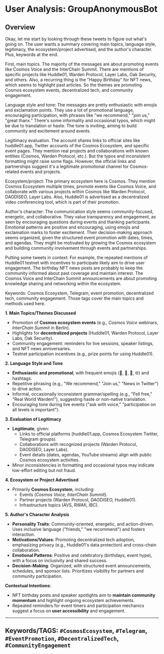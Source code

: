 # User Analysis: GroupAnonymousBot

## Overview

<think>
Okay, let me start by looking through these tweets to figure out what's going on. The user wants a summary covering main topics, language style, legitimacy, the ecosystem/project advertised, and the author's character. Plus, keywords at the end. 

First, main topics. The majority of the messages are about promoting events like Cosmos Voice and the InterChain Summit. There are mentions of specific projects like Huddle01, Warden Protocol, Layer Labs, Oak Security, and others. Also, a recurring thing is the "Happy Birthday" for NFT news, which seems to highlight past articles. So the themes are promoting Cosmos ecosystem events, decentralized tech, and community engagement.

Language style and tone: The messages are pretty enthusiastic with emojis and exclamation points. They use a lot of promotional language, encouraging participation, with phrases like "we recommend," "join us," "great thanx." There's some informality and occasional typos, which might be due to translation or haste. The tone is inviting, aiming to build community and excitement around events.

Legitimacy evaluation. The account shares links to official sites like huddle01.app, Twitter accounts of the Cosmos Ecosystem, and specific event pages. They mention real projects and collaborations with known entities (Cosmos, Warden Protocol, etc.). But the typos and inconsistent formatting might raise some flags. However, the official links and partnerships suggest it's a legitimate promotional channel for Cosmos-related events and projects.

Ecosystem/project: The primary ecosystem here is Cosmos. They mention Cosmos Ecosystem multiple times, promote events like Cosmos Voice, and collaborate with various projects within Cosmos like Warden Protocol, DAODISEO, Layer Labs. Also, Huddle01 is advertised as a decentralized video conferencing tool, which is part of their promotion.

Author's character: The communication style seems community-focused, energetic, and collaborative. They value transparency and engagement, as seen by encouraging questions during events and thanking participants. Emotional patterns are positive and encouraging, using emojis and exclamation marks to foster excitement. Their decision-making approach seems organized, given the structured event promotion with dates, times, and agendas. They might be motivated by growing the Cosmos ecosystem and building community involvement through events and partnerships.

Putting some tweets in context: For example, the repeated mentions of Huddle01 testnet with incentives to participate likely aim to drive user engagement. The birthday NFT news posts are probably to keep the community informed about past coverage and maintain interest. The Cosmos Voice and InterChain Summit announcements are about promoting knowledge sharing and networking within the ecosystem.

Keywords: Cosmos Ecosystem, Telegram, event promotion, decentralized tech, community engagement. Those tags cover the main topics and methods used here.
</think>

**1. Main Topics/Themes Discussed**  
- Promotion of **Cosmos ecosystem events** (e.g., *Cosmos Voice* webinars, *InterChain Summit* in Berlin).  
- Highlights for **decentralized projects** (Huddle01, Warden Protocol, Layer Labs, Oak Security).  
- Community engagement: reminders for live sessions, speaker listings, and NFT news anniversaries.  
- Testnet participation incentives (e.g., prize points for using Huddle01).  

**2. Language Style and Tone**  
- **Enthusiastic and promotional**, with frequent emojis (💎, 🦾, 🤍, 🌐) and hashtags.  
- Repetitive phrasing (e.g., "We recommend," "Join us," "News in Twitter") to drive action.  
- Informal, occasionally inconsistent grammar/spelling (e.g., "Fell free," "Real World Warden!"), suggesting haste or non-native translation.  
- Encouraging tone during live events ("ask with voice," "participation on all levels is important").  

**3. Evaluation of Legitimacy**  
- **Legitimate**, given:  
  - Links to official platforms (huddle01.app, Cosmos Ecosystem Twitter, Telegram groups).  
  - Collaborations with recognized projects (Warden Protocol, DAODISEO, Layer Labs).  
  - Event details (dates, agendas, YouTube streams) align with public Cosmos ecosystem activities.  
- Minor inconsistencies in formatting and occasional typos may indicate low-effort editing but not fraud.  

**4. Ecosystem or Project Advertised**  
- Primarily **Cosmos Ecosystem**, including:  
  - Events (*Cosmos Voice*, *InterChain Summit*).  
  - Partner projects (Warden Protocol, DAODISEO, Huddle01).  
  - Infrastructure topics (AVS, RWAfi, IBC).  

**5. Author's Character Analysis**  
- **Personality Traits**: Community-oriented, energetic, and action-driven. Uses inclusive language ("friends," "we recommend") and fosters interaction.  
- **Motivations/Values**: Promoting decentralized tech adoption, emphasizing privacy (e.g., Huddle01's data protection) and cross-chain collaboration.  
- **Emotional Patterns**: Positive and celebratory (birthdays, event hype), with a focus on inclusivity and shared success.  
- **Decision-Making**: Organized, with structured event announcements, schedules, and sponsor lists. Prioritizes visibility for partners and community participation.  

**Contextual Intentions**:  
- NFT birthday posts and speaker spotlights aim to **maintain community momentum** and highlight ongoing ecosystem achievements.  
- Repeated reminders for event timers and participation mechanics suggest a focus on **user accessibility** and engagement.  

---

**Keywords/TAGS**: `#CosmosEcosystem`, `#Telegram`, `#EventPromotion`, `#DecentralizedTech`, `#CommunityEngagement`
---
